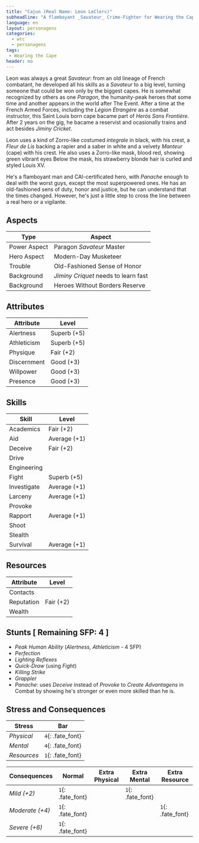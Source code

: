 ```yaml
---
title: "Cajun (Real Name: Leon LeClerc)"
subheadline: "A flamboyant _Savateur_ Crime-Fighter for Wearing the Cape"
language: en
layout: personagens
categories:
  - wtc
  - personagens
tags:
 - Wearing the Cape
header: no
---
```




Leon was always a great _Savateur_: from an old lineage of French combatant, he developed all his skills as a _Savateur_ to a big level, turning someone that could be won only by the biggest capes. He is somewhat recognized by others as one _Paragon_, the humanity-peak heroes that some time and another appears in the world after The Event. After a time at the French Armed Forces, including the _Légion Étrangère_ as a combat instructor, this Saint Louis born cape bacame part of _Herós Sans Frontiére_. After 2 years on the gig, he bacame a reservist and ocasionally trains and act besides _Jiminy Cricket_.

Leon uses a kind of Zorro-like costumed _integrale_ in black, with his crest, a _Fleur de Lis_ backing a rapier and a saber in white and a velvety _Manteur_ (cape) with his crest. He also uses a Zorro-like mask, blood red, showing green vibrant eyes Below the mask, his strawberry blonde hair is curled and styled Louis XV.

He's a flamboyant man and CAI-certificated hero, with _Panache_ enough to deal with the worst guys, except the most superpowered ones. He has an old-fashioned sens of duty, honor and justice, but he can understand that the times changed. However, he's just a little step to cross the line between a real hero or a vigilante.

## Aspects

| Type | Aspect |
|-|-|
| Power Aspect | Paragon  _Savateur_ Master |
| Hero Aspect | Modern-Day Musketeer |
| Trouble  | Old-Fashioned Sense of Honor |
| Background | _Jiminy Criquet_ needs to learn fast |
| Background | Heroes Without Borders Reserve |

## Attributes

| Attribute | Level |
|-|-|
| Alertness |  Superb (+5) |
| Athleticism | Superb (+5) |
| Physique | Fair (+2) | 
| Discernment | Good (+3) |
| Willpower | Good (+3) |
| Presence | Good (+3) |

## Skills

| Skill | Level |
|-|-|
| Academics | Fair (+2) |
| Aid | Average (+1) |
| Deceive | Fair (+2) | 
| Drive |   | 
| Engineering |  | 
| Fight | Superb (+5) | 
| Investigate | Average (+1) | 
| Larceny | Average (+1) | 
| Provoke |  | 
| Rapport | Average (+1) | 
| Shoot |  | 
| Stealth | | 
| Survival | Average (+1)  | 

## Resources

| Attribute | Level |
|-|-|
| Contacts | |
| Reputation | Fair (+2) |
| Wealth |  |

## Stunts [ Remaining SFP: 4 ]

+ _Peak Human Ability_  (_Alertness, Athleticism_ - 4 SFP)
+ _Perfection_
+ _Lighting Reflexes_
+ _Quick-Draw_ (using _Fight_)
+ _Killing Strike_
+ _Grappler_
+ _Panache_: uses _Deceive_ instead of _Provoke_ to _Create Advantagens_ in Combat by showing he's stronger or even more skilled than he is.

## Stress and Consequences

| Stress | Bar |
|-|-|
| _Physical_ | `4`{: .fate_font} |
|  _Mental_ | `4`{: .fate_font} |
| _Resources_ | `1`{: .fate_font} |

| Consequences    | Normal            | Extra Physical | Extra Mental      | Extra Resource    |
|-----------------|-------------------|----------------|-------------------|-------------------|
| _Mild (+2)_     | `1`{: .fate_font} |                | `1`{: .fate_font} |                   |
| _Moderate (+4)_ | `1`{: .fate_font} |                |                   | `1`{: .fate_font} |
| _Severe (+6)_   | `1`{: .fate_font} |                |                   |                   |
